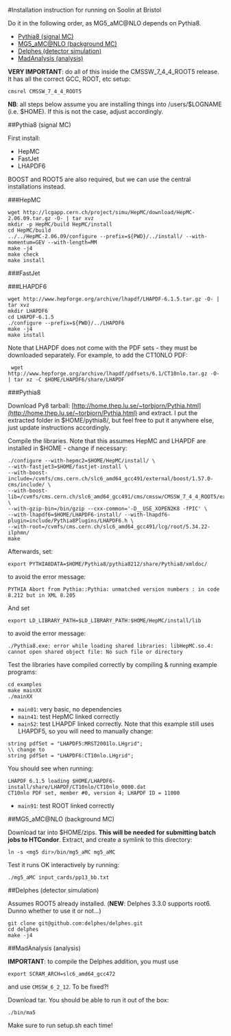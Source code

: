 #Installation instruction for running on Soolin at Bristol

Do it in the following order, as MG5_aMC@NLO depends on Pythia8.

- [Pythia8 (signal MC)](#pythia8-signal-mc)
- [MG5_aMC@NLO (background MC)](#mg5_amcnlo-background-mc)
- [Delphes (detector simulation)](#delphes-detector-simulation)
- [MadAnalysis (analysis)](#madanalysis-analysis)

**VERY IMPORTANT**: do all of this inside the CMSSW_7_4_4_ROOT5 release. It has all the correct GCC, ROOT, etc setup:

```
cmsrel CMSSW_7_4_4_ROOT5
```

**NB**: all steps below assume you are installing things into /users/$LOGNAME (i.e. $HOME). If this is not the case, adjust accordingly.

##Pythia8 (signal MC)

First install:

- HepMC
- FastJet
- LHAPDF6

BOOST and ROOT5 are also required, but we can use the central installations instead.

###HepMC

```
wget http://lcgapp.cern.ch/project/simu/HepMC/download/HepMC-2.06.09.tar.gz -O- | tar xvz
mkdir -p HepMC/build HepMC/install
cd HepMC/build
../../HepMC-2.06.09/configure --prefix=${PWD}/../install/ --with-momentum=GEV --with-length=MM
make -j4
make check
make install
```

###FastJet



###LHAPDF6

```
wget http://www.hepforge.org/archive/lhapdf/LHAPDF-6.1.5.tar.gz -O- | tar xvz
mkdir LHAPDF6
cd LHAPDF-6.1.5
./configure --prefix=${PWD}/../LHAPDF6
make -j4
make install
```

Note that LHAPDF does not come with the PDF sets - they must be downloaded separately. For example, to add the CT10NLO PDF:

```
 wget http://www.hepforge.org/archive/lhapdf/pdfsets/6.1/CT10nlo.tar.gz -O- | tar xz -C $HOME/LHAPDF6/share/LHAPDF
```


###Pythia8

Download Py8 tarball: [http://home.thep.lu.se/~torbjorn/Pythia.html](http://home.thep.lu.se/~torbjorn/Pythia.html) and extract.
I put the extracted folder in $HOME/pythia8/, but feel free to put it anywhere else, just update instructions accordingly.

Compile the libraries. Note that this assumes HepMC and LHAPDF are installed in $HOME - change if necessary:

```
./configure --with-hepmc2=$HOME/HepMC/install/ \
--with-fastjet3=$HOME/fastjet-install \
--with-boost-include=/cvmfs/cms.cern.ch/slc6_amd64_gcc491/external/boost/1.57.0-cms/include/ \
--with-boost-lib=/cvmfs/cms.cern.ch/slc6_amd64_gcc491/cms/cmssw/CMSSW_7_4_4_ROOT5/external/slc6_amd64_gcc491/lib \
--with-gzip-bin=/bin/gzip --cxx-common='-D__USE_XOPEN2K8 -fPIC' \
--with-lhapdf6=$HOME/LHAPDF6-install/ --with-lhapdf6-plugin=include/Pythia8Plugins/LHAPDF6.h \
--with-root=/cvmfs/cms.cern.ch/slc6_amd64_gcc491/lcg/root/5.34.22-ilphmn/
make
```

Afterwards, set:

```
export PYTHIA8DATA=$HOME/Pythia8/pythia8212/share/Pythia8/xmldoc/
```
to avoid the error message:

```
PYTHIA Abort from Pythia::Pythia: unmatched version numbers : in code 8.212 but in XML 8.205
```

And set

```
export LD_LIBRARY_PATH=$LD_LIBRARY_PATH:$HOME/HepMC/install/lib
```
to avoid the error message:

```
./Pythia8.exe: error while loading shared libraries: libHepMC.so.4: cannot open shared object file: No such file or directory
```

Test the libraries have compiled correctly by compiling & running example programs:

```
cd examples
make mainXX
./mainXX
```

- `main01`: very basic, no dependencies
- `main41`: test HepMC linked correctly
- `main52`: test LHAPDF linked correctly. Note that this example still uses LHAPDF5, so you will need to manually change:

```
string pdfSet = "LHAPDF5:MRST2001lo.LHgrid";
\\ change to
string pdfSet = "LHAPDF6:CT10nlo.LHgrid";
```

You should see when running:

```
LHAPDF 6.1.5 loading $HOME/LHAPDF6-install/share/LHAPDF/CT10nlo/CT10nlo_0000.dat
CT10nlo PDF set, member #0, version 4; LHAPDF ID = 11000
```

- `main91`: test ROOT linked correctly

##MG5_aMC@NLO (background MC)

Download tar into $HOME/zips. **This will be needed for submitting batch jobs to HTCondor**.
Extract, and create a symlink to this directory:

```
ln -s <mg5 dir>/bin/mg5_aMC mg5_aMC
```

Test it runs OK interactively by running:

```
./mg5_aMC input_cards/pp13_bb.txt
```

##Delphes (detector simulation)

Assumes ROOT5 already installed. (**NEW**: Delphes 3.3.0 supports root6. Dunno whether to use it or not...)

```
git clone git@github.com:delphes/delphes.git
cd delphes
make -j4
```

##MadAnalysis (analysis)

**IMPORTANT**: to compile the Delphes addition, you must use
```
export SCRAM_ARCH=slc6_amd64_gcc472
```
and use `CMSSW_6_2_12`. To be fixed?!

Download tar. You should be able to run it out of the box:

```
./bin/ma5
```

Make sure to run setup.sh each time!